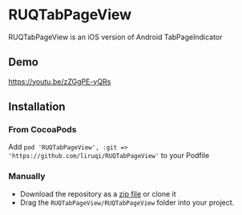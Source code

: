 # RUQTabPageView
RUQTabPageView is an iOS version of Android TabPageIndicator

## Demo
https://youtu.be/zZGgPE-yQRs

## Installation

### From CocoaPods

Add `pod 'RUQTabPageView', :git => 'https://github.com/liruqi/RUQTabPageView'` to your Podfile

### Manually

* Download the repository as a [zip file](https://github.com/liruqi/RUQTabPageView/archive/master.zip) or clone it
* Drag the `RUQTabPageView/RUQTabPageView` folder into your project.

